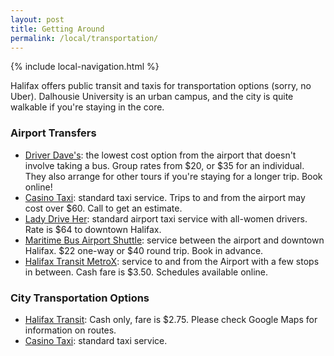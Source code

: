 ```yaml
---
layout: post
title: Getting Around
permalink: /local/transportation/
---
```


{% include local-navigation.html %}

Halifax offers public transit and taxis for transportation options (sorry, no Uber). Dalhousie University is an urban campus, and the city is quite walkable if you're staying in the core.

### Airport Transfers

- [Driver Dave's](https://driverdaves.com/): the lowest cost option from the airport that doesn't involve taking a bus. Group rates from $20, or $35 for an individual. They also arrange for other tours if you're staying for a longer trip. Book online!
- [Casino Taxi](https://www.casinotaxi.ca/): standard taxi service. Trips to and from the airport may cost over $60. Call to get an estimate.
- [Lady Drive Her](http://ladydriveher.com/): standard airport taxi service with all-women drivers. Rate is $64 to downtown Halifax.
- [Maritime Bus Airport Shuttle](https://maritimebus.com/halifax-airport-shuttle/): service between the airport and downtown Halifax. $22 one-way or $40 round trip. Book in advance.
- [Halifax Transit MetroX](https://www.halifax.ca/transportation/halifax-transit/routes-schedules/metrox-service): service to and from the Airport with a few stops in between. Cash fare is $3.50. Schedules available online.

### City Transportation Options

- [Halifax Transit](https://www.halifax.ca/transportation/halifax-transit): Cash only, fare is $2.75. Please check Google Maps for information on routes.
- [Casino Taxi](https://www.casinotaxi.ca/): standard taxi service.